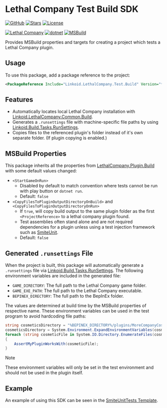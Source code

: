 ﻿# Lethal Company Test Build SDK
[![GitHub](https://img.shields.io/badge/GitHub-%23121011.svg?logo=github&logoColor=white)](https://github.com/linkoid/LethalCompany.Sdks/tree/main/Test.Build#Lethal-Company-Test-Build-SDK)
[![Stars](https://img.shields.io/github/stars/linkoid/LethalCompany.Sdks)](https://github.com/linkoid/LethalCompany.Sdks/stargazers)
[![License](https://img.shields.io/github/license/linkoid/LethalCompany.Sdks)](https://github.com/linkoid/LethalCompany.Sdks/tree/main?tab=MIT-1-ov-file)

[![Lethal Company](https://custom-icon-badges.demolab.com/badge/Lethal_Company-Modding-FF3600.svg?labelColor=black&logo=lethalcompany)](https://lethal.wiki/)
[![dotnet](https://img.shields.io/badge/dotnet-512BD4?logo=dotnet)](https://dotnet.microsoft.com/en-us/download)
[![MSBuild](https://custom-icon-badges.demolab.com/badge/MSBuild-B35601.svg?logo=msbuild)](https://learn.microsoft.com/en-us/visualstudio/msbuild/msbuild)

Provides MSBuild properties and targets for creating a project which tests a Lethal Company plugin.

## Usage
To use this package, add a package reference to the project:
```xml
<PackageReference Include="Linkoid.LethalCompany.Test.Build" Version="*" PrivateAssets="all" />
```

## Features
* Automatically locates local Lethal Company installation with [Linkoid.LethalCompany.Common.Build](https://github.com/linkoid/LethalCompany.Sdks/tree/main/Common.Build##Lethal-Company-Common-Build-SDK).
* Generates a `.runsettings` file with machine-specific file paths by using  [Linkoid.Build.Tasks.RunSettings](https://github.com/linkoid/Build.Sdks/tree/main/Tasks.RunSettings#run-settings-build-tasks).
* Copies files to the referenced plugin's folder instead of it's own separate folder. (If plugin copying is enabled.)

## MSBuild Properties
This package inherits all the properties from [LethalCompany.Plugin.Build](https://github.com/linkoid/LethalCompaty.Sdks/tree/main/Plugin.Build#MSBuild-Properties)
with some default values changed:
* `<StartGameOnRun>`
  * Disabled by default to match convention where tests cannot be run with play button or `dotnet run`.
  * Default: `false`
* `<CopyFilesToPluginOutputDirectoryOnBuild>` and `<CopyFilesToPluginOutputDirectoryOnRun>`
  * If `true`, will copy build output to the same plugin folder as the first `<ProjectReference>` to a lethal company plugin found.
  * Test assemblies often stand alone and are not required dependencies for a plugin unless using a test injection framework such as [SmiteUnit](https://github.com/linkoid/LethalCompany.Sdks/tree/main/Test.Templates#SmiteUnit-Templates).
  * Default: `false`


## Generated `.runsettings` File
When the project is built, this package will automatically generate a `.runsettings` file 
via [Linkoid.Build.Tasks.RunSettings](https://github.com/linkoid/Build.Sdks/tree/main/Tasks.RunSettings#run-settings-build-tasks). The following environment variables are included in the generated file:

* `GAME_DIRECTORY`: The full path to the Lethal Company game folder.
* `GAME_EXE_PATH`: The full path to the Lethal Company executable.
* `BEPINEX_DIRECTORY`: The full path to the BepInEx folder.

The values are determined at build time by the MSBuild properties of respective name. These environment variables can be used in the test program to avoid hardcoding file paths:
```cs
string cosmeticsDirectory = "%BEPINEX_DIRECTORY%/plugins/MoreCompanyCosmetics";
cosmeticsDirectory = System.Environment.ExpandEnvironmentVariables(cosmeticsDirectory);
foreach (string cosmeticFile in System.IO.Directory.EnumerateFiles(cosmeticsDirectory))
{
    AssertMyPluginWorksWith(cosmeticFile);
}
```

> [!NOTE]
> These environment variables will only be set in the test environment and should not be used in the plugin itself.

## Example
An example of using this SDK can be seen in the [SmiteUnitTests Template](https://github.com/linkoid/LethalCompany.Sdks/blob/main/Test.Templates/Content/SmiteUnitTests/SmiteUnitPlugin.0.Tests.csproj).
